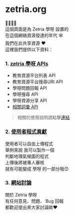 # zetria.org
💛💚💙💜  
這個頁面是為 Zetria 學呀 設置的  
在這個網絡資源發達的年代 🕸  
我們在此共享資源 ❤  
這裡我們提供以下資料：
  
### 1. [zetria 學呀 APIs](./api)
   - 教育資源平台列表 API
   - 教育資源平台搜尋URI API
   - 學呀問題回報 API
   - 學呀搜尋 API
   - 學呀資源分享 API
   - [相關詞彙 API](./api/related-terms.md)
> 相關的使用說明請點擊[連結](./api)  
### 2. [使用者程式貢獻](./user-contributions)  
使用者可以自由上傳程式  
舉例來說 我可以製作一個  
判斷地理氣候圖的程式  
上傳後將被專人審核  
就有可能變成 學呀 的一部分哦😊
### 3. [網站討論](./website-discussions)
關於 Zetria 學呀  
有任何意見、問題、 Bug 回報  
都歡迎提出來大家討論歐❤

